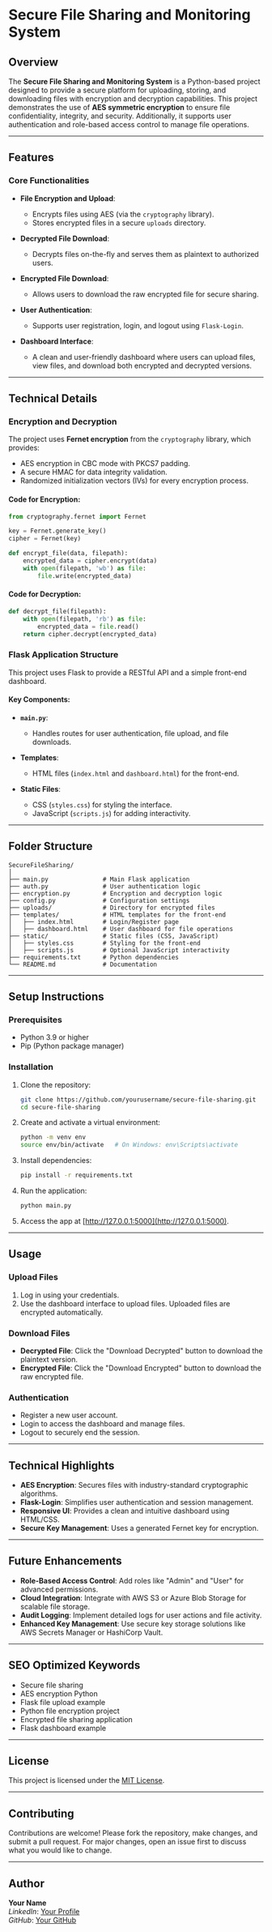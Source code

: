 # Secure File Sharing and Monitoring System

## Overview
The **Secure File Sharing and Monitoring System** is a Python-based project designed to provide a secure platform for uploading, storing, and downloading files with encryption and decryption capabilities. This project demonstrates the use of **AES symmetric encryption** to ensure file confidentiality, integrity, and security. Additionally, it supports user authentication and role-based access control to manage file operations.

---

## Features

### Core Functionalities
- **File Encryption and Upload**:
  - Encrypts files using AES (via the `cryptography` library).
  - Stores encrypted files in a secure `uploads` directory.

- **Decrypted File Download**:
  - Decrypts files on-the-fly and serves them as plaintext to authorized users.

- **Encrypted File Download**:
  - Allows users to download the raw encrypted file for secure sharing.

- **User Authentication**:
  - Supports user registration, login, and logout using `Flask-Login`.

- **Dashboard Interface**:
  - A clean and user-friendly dashboard where users can upload files, view files, and download both encrypted and decrypted versions.

---

## Technical Details

### Encryption and Decryption
The project uses **Fernet encryption** from the `cryptography` library, which provides:
- AES encryption in CBC mode with PKCS7 padding.
- A secure HMAC for data integrity validation.
- Randomized initialization vectors (IVs) for every encryption process.

#### Code for Encryption:
```python
from cryptography.fernet import Fernet

key = Fernet.generate_key()
cipher = Fernet(key)

def encrypt_file(data, filepath):
    encrypted_data = cipher.encrypt(data)
    with open(filepath, 'wb') as file:
        file.write(encrypted_data)
```

#### Code for Decryption:
```python
def decrypt_file(filepath):
    with open(filepath, 'rb') as file:
        encrypted_data = file.read()
    return cipher.decrypt(encrypted_data)
```

### Flask Application Structure
This project uses Flask to provide a RESTful API and a simple front-end dashboard.

#### Key Components:
- **`main.py`**:
  - Handles routes for user authentication, file upload, and file downloads.

- **Templates**:
  - HTML files (`index.html` and `dashboard.html`) for the front-end.

- **Static Files**:
  - CSS (`styles.css`) for styling the interface.
  - JavaScript (`scripts.js`) for adding interactivity.

---

## Folder Structure
```
SecureFileSharing/
│
├── main.py               # Main Flask application
├── auth.py               # User authentication logic
├── encryption.py         # Encryption and decryption logic
├── config.py             # Configuration settings
├── uploads/              # Directory for encrypted files
├── templates/            # HTML templates for the front-end
│   ├── index.html        # Login/Register page
│   ├── dashboard.html    # User dashboard for file operations
├── static/               # Static files (CSS, JavaScript)
│   ├── styles.css        # Styling for the front-end
│   ├── scripts.js        # Optional JavaScript interactivity
├── requirements.txt      # Python dependencies
└── README.md             # Documentation
```

---

## Setup Instructions

### Prerequisites
- Python 3.9 or higher
- Pip (Python package manager)

### Installation
1. Clone the repository:
   ```bash
   git clone https://github.com/yourusername/secure-file-sharing.git
   cd secure-file-sharing
   ```

2. Create and activate a virtual environment:
   ```bash
   python -m venv env
   source env/bin/activate   # On Windows: env\Scripts\activate
   ```

3. Install dependencies:
   ```bash
   pip install -r requirements.txt
   ```

4. Run the application:
   ```bash
   python main.py
   ```

5. Access the app at [http://127.0.0.1:5000](http://127.0.0.1:5000).

---

## Usage

### Upload Files
1. Log in using your credentials.
2. Use the dashboard interface to upload files. Uploaded files are encrypted automatically.

### Download Files
- **Decrypted File**: Click the "Download Decrypted" button to download the plaintext version.
- **Encrypted File**: Click the "Download Encrypted" button to download the raw encrypted file.

### Authentication
- Register a new user account.
- Login to access the dashboard and manage files.
- Logout to securely end the session.

---

## Technical Highlights
- **AES Encryption**: Secures files with industry-standard cryptographic algorithms.
- **Flask-Login**: Simplifies user authentication and session management.
- **Responsive UI**: Provides a clean and intuitive dashboard using HTML/CSS.
- **Secure Key Management**: Uses a generated Fernet key for encryption.

---

## Future Enhancements
- **Role-Based Access Control**: Add roles like "Admin" and "User" for advanced permissions.
- **Cloud Integration**: Integrate with AWS S3 or Azure Blob Storage for scalable file storage.
- **Audit Logging**: Implement detailed logs for user actions and file activity.
- **Enhanced Key Management**: Use secure key storage solutions like AWS Secrets Manager or HashiCorp Vault.

---

## SEO Optimized Keywords
- Secure file sharing
- AES encryption Python
- Flask file upload example
- Python file encryption project
- Encrypted file sharing application
- Flask dashboard example

---

## License
This project is licensed under the [MIT License](LICENSE).

---

## Contributing
Contributions are welcome! Please fork the repository, make changes, and submit a pull request. For major changes, open an issue first to discuss what you would like to change.

---

## Author
**Your Name**  
*LinkedIn*: [Your Profile](https://www.linkedin.com/in/your-profile)  
*GitHub*: [Your GitHub](https://github.com/yourusername)


